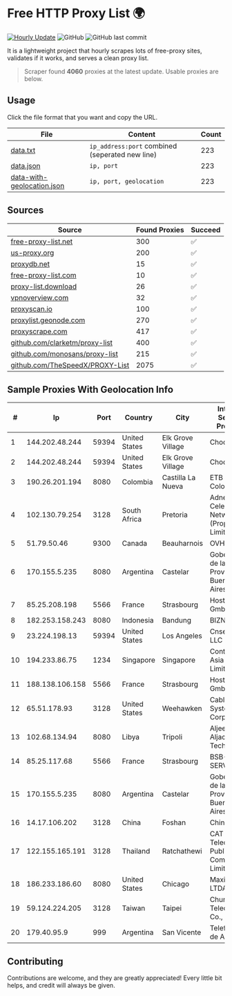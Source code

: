 
# Free HTTP Proxy List 🌍

[![Hourly Update](https://github.com/mertguvencli/http-proxy-list/actions/workflows/main.yml/badge.svg?branch=main)](https://github.com/mertguvencli/http-proxy-list/actions/workflows/main.yml)
![GitHub](https://img.shields.io/github/license/mertguvencli/http-proxy-list)
![GitHub last commit](https://img.shields.io/github/last-commit/mertguvencli/http-proxy-list)

It is a lightweight project that hourly scrapes lots of free-proxy sites, validates if it works, and serves a clean proxy list.


> Scraper found **4060** proxies at the latest update. Usable proxies are below.

## Usage

Click the file format that you want and copy the URL.


|File|Content|Count|
|----|-------|-----|
|[data.txt](https://raw.githubusercontent.com/mertguvencli/http-proxy-list/main/proxy-list/data.txt)|`ip_address:port` combined (seperated new line)|223|
|[data.json](https://raw.githubusercontent.com/mertguvencli/http-proxy-list/main/proxy-list/data.json)|`ip, port`|223|
|[data-with-geolocation.json](https://raw.githubusercontent.com/mertguvencli/http-proxy-list/main/proxy-list/data-with-geolocation.json)|`ip, port, geolocation`|223|

## Sources

|Source|Found Proxies|Succeed|
|------|-------------|-------|
|[free-proxy-list.net](https://free-proxy-list.net)|300|✅|
|[us-proxy.org](https://www.us-proxy.org)|200|✅|
|[proxydb.net](http://proxydb.net)|15|✅|
|[free-proxy-list.com](https://free-proxy-list.com/?page=&port=&type%5B%5D=http&type%5B%5D=https&up_time=0&search=Search)|10|✅|
|[proxy-list.download](https://www.proxy-list.download/HTTP)|26|✅|
|[vpnoverview.com](https://vpnoverview.com/privacy/anonymous-browsing/free-proxy-servers)|32|✅|
|[proxyscan.io](https://www.proxyscan.io)|100|✅|
|[proxylist.geonode.com](https://proxylist.geonode.com/api/proxy-list?limit=300&page=1&sort_by=lastChecked&sort_type=desc&protocols=http,https)|270|✅|
|[proxyscrape.com](https://api.proxyscrape.com/v2/?request=displayproxies&protocol=http&timeout=10000&country=all&ssl=all&anonymity=all)|417|✅|
|[github.com/clarketm/proxy-list](https://raw.githubusercontent.com/clarketm/proxy-list/master/proxy-list-raw.txt)|400|✅|
|[github.com/monosans/proxy-list](https://raw.githubusercontent.com/monosans/proxy-list/main/proxies/http.txt)|215|✅|
|[github.com/TheSpeedX/PROXY-List](https://raw.githubusercontent.com/TheSpeedX/PROXY-List/master/http.txt)|2075|✅|


## Sample Proxies With Geolocation Info

|#|Ip|Port|Country|City|Internet Service Provider|
|-|--|----|-------|----|-------------------------|
|1|144.202.48.244|59394|United States|Elk Grove Village|Choopa|
|2|144.202.48.244|59394|United States|Elk Grove Village|Choopa|
|3|190.26.201.194|8080|Colombia|Castilla La Nueva|ETB - Colombia|
|4|102.130.79.254|3128|South Africa|Pretoria|Adnexus Celerity Networks (Proprietary) Limited|
|5|51.79.50.46|9300|Canada|Beauharnois|OVH SAS|
|6|170.155.5.235|8080|Argentina|Castelar|Gobernacion de la Provincia de Buenos Aires|
|7|85.25.208.198|5566|France|Strasbourg|Host Europe GmbH|
|8|182.253.158.243|8080|Indonesia|Bandung|BIZNET|
|9|23.224.198.13|59394|United States|Los Angeles|Cnservers LLC|
|10|194.233.86.75|1234|Singapore|Singapore|Contabo Asia Private Limited|
|11|188.138.106.158|5566|France|Strasbourg|Host Europe GmbH|
|12|65.51.178.93|3128|United States|Weehawken|Cablevision Systems Corp.|
|13|102.68.134.94|8080|Libya|Tripoli|Aljeel Aljadeed For Technology|
|14|85.25.117.68|5566|France|Strasbourg|BSB-SERVICE|
|15|170.155.5.235|8080|Argentina|Castelar|Gobernacion de la Provincia de Buenos Aires|
|16|14.17.106.202|3128|China|Foshan|Chinanet|
|17|122.155.165.191|3128|Thailand|Ratchathewi|CAT Telecom Public Company Limited|
|18|186.233.186.60|8080|United States|Chicago|Maxihost LTDA|
|19|59.124.224.205|3128|Taiwan|Taipei|Chunghwa Telecom Co., Ltd.|
|20|179.40.95.9|999|Argentina|San Vicente|Telefonica de Argentina|



## Contributing

Contributions are welcome, and they are greatly appreciated! Every
little bit helps, and credit will always be given.

